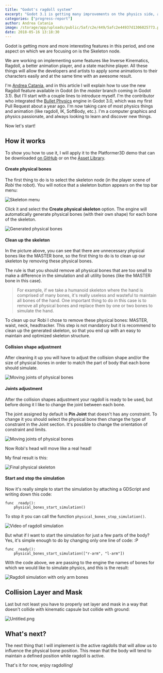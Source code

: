 ```yaml
---
title: "Godot's ragdoll system"
excerpt: "Godot 3.1 is getting many improvements on the physics side, and one of those is the new ragdoll system. Physics maintainer Andrea Catania presents the work he did on this topic and how to get started with physical bones and ragdoll simulation."
categories: ["progress-report"]
author: Andrea Catania
image: /storage/app/uploads/public/5af/c2e/449/5afc2e44937d1306025773.png
date: 2018-05-16 13:18:30
---
```


Godot is getting more and more interesting features in this period, and one aspect on which we are focusing on is the Skeleton node.

We are working on implementing some features like Inverse Kinematics, Ragdoll, a better animation player, and a state machine player. All these things will allow the developers and artists to apply some animations to their characters easily and at the same time with an awesome result.

I'm [Andrea Catania](https://github.com/AndreaCatania), and in this article I will explain how to use the new Ragdoll feature available in Godot (in the *master* branch coming in Godot 3.1). But I'll start with a couple lines to introduce myself. I'm the contributor who integrated the [Bullet Physics](http://bulletphysics.org/wordpress/) engine in Godot 3.0, which was my first Pull Request about a year ago. I'm now taking care of most physics things and animation (like ragdoll, IK, SoftBody, etc.). I'm a computer graphics and physics passionate, and always looking to learn and discover new things.

Now let's start!

## How it works

To show you how to use it, I will apply it to the Platformer3D demo that can be downloaded [on GitHub](https://github.com/godotengine/godot-demo-projects/tree/master/3d/platformer) or on the [Asset Library](https://godotengine.org/asset-library/asset/125).

#### Create physical bones

The first thing to do is to select the skeleton node (in the player scene of *Robi* the robot). You will notice that a skeleton button appears on the top bar menu: 

![Skeleton menu](/storage/app/uploads/public/5af/ab9/c72/5afab9c7200ce584291865.png)

Click it and select the **Create physical skeleton** option. The engine will automatically generate physical bones (with their own shape) for each bone of the skeleton.

![Generated physical bones](/storage/app/uploads/public/5af/abb/094/5afabb09460a2307518203.png)

#### Clean up the skeleton

In the picture above, you can see that there are unnecessary physical bones like the MASTER bone, so the first thing to do is to clean up our skeleton by removing these physical bones.

The rule is that you should remove all physical bones that are too small to make a difference in the simulation and all utility bones (like the MASTER bone in this case).

> For example, if we take a humanoid skeleton where the hand is comprised of many bones, it's really useless and wasteful to maintain all bones of the hand. One important thing to do in this case is to remove all physical bones and replace them by one or two bones to simulate the hand.

To clean up our Robi I chose to remove these physical bones: MASTER, waist, neck, headtracker.
This step is not mandatory but it is recommend to clean up the generated skeleton, so that you end up with an easy to maintain and optimized skeleton structure.

#### Collision shape adjustment

After cleaning it up you will have to adjust the collision shape and/or the size of physical bones in order to match the part of body that each bone should simulate.

![Moving joints of physical bones](/storage/app/uploads/public/5af/afd/4b9/5afafd4b943a5862540602.gif)

#### Joints adjustment

After the collision shapes adjustment your ragdoll is ready to be used, but before doing it I like to change the joint between each bone.

The joint assigned by default is **Pin Joint** that doesn't has any constraint. To change it you should select the physical bone then change the type of constraint in the Joint section. It's possible to change the orientation of constraint and limits.

![Moving joints of physical bones](/storage/app/uploads/public/5af/b01/7cd/5afb017cd3171367834249.gif)

Now Robi's head will move like a real head!

My final result is this:

![Final physical skeleton](/storage/app/uploads/public/5af/b02/33b/5afb0233ba705924328561.png)

#### Start and stop the simulation

Now it's really simple to start the simulation by attaching a GDScript and writing down this code: 

```
func _ready():
    physical_bones_start_simulation()
```

To stop it you can call the function `physical_bones_stop_simulation()`.

![Video of ragdoll simulation](/storage/app/uploads/public/5af/b0b/607/5afb0b607ab79099759831.gif)

But what if I want to start the simulation for just a few parts of the body? Yes, it's simple enough to do by changing only one line of code: :P

```
func _ready():
    physical_bones_start_simulation(["r-arm", "l-arm"])
```

With the code above, we are passing to the engine the names of bones for which we would like to simulate physics, and this is the result: 

![Ragdoll simulation with only arm bones](/storage/app/uploads/public/5af/b06/c69/5afb06c693617870253401.gif)

## Collision Layer and Mask

Last but not least you have to properly set layer and mask in a way that doesn't collide with kinematic capsule but collide with ground: 


![Untitled.png](/storage/app/uploads/public/5af/c73/2f8/5afc732f8071b214206421.png)


## What's next?

The next thing that I will implement is the active ragdolls that will allow us to influence the physical bone position. This mean that the body will tend to maintain a defined position while ragdoll is active.

That's it for now, enjoy ragdolling!